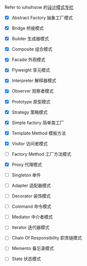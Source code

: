 
Refer to iuhsihsow 的[设计模式专栏](http://blog.csdn.net/column/details/baadf00df00dabadfds0.html)






- [x] Abstract Factory			抽象工厂模式

- [x] Bridge					桥接模式

- [x] Builder					生成器模式

- [x] Composite					组合模式

- [x] Facade					外观模式

- [x] Flyweight					享元模式

- [x] Interpreter				解释器模式

- [x] Observer					观察者模式

- [x] Prototype					原型模式

- [x] Strategy					策略模式

- [x] Simple factory  简单类工厂

- [x] Template Method			模板方法

- [x] Visitor					访问者模式

- [ ] Factory Method			工厂方法模式

- [x] Proxy						代理模式


- [ ] Singleton					单件
- [ ] Adapter					适配器模式
- [ ] Decorator					装饰模式
- [ ] Command					命令模式
- [ ] Mediator					中介者模式
- [ ] Iterator					迭代器模式
- [ ] Chain Of Responsibility	职责链模式
- [ ] Memento					备忘录模式
- [ ] State						状态模式


